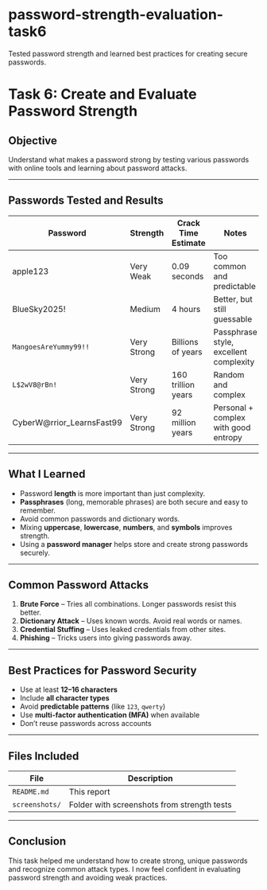 # password-strength-evaluation-task6
Tested password strength and learned best practices for creating secure passwords.

# Task 6: Create and Evaluate Password Strength

## Objective

Understand what makes a password strong by testing various passwords with online tools and learning about password attacks.

---

## Passwords Tested and Results

| Password                    | Strength   | Crack Time Estimate      | Notes                                      |
|-----------------------------|------------|--------------------------|--------------------------------------------|
|  apple123                   |Very Weak   |    0.09 seconds          | Too common and predictable                 |
| BlueSky2025!                | Medium     |    4 hours               | Better, but still guessable                |
| `MangoesAreYummy99!!`       |Very Strong | Billions of years        | Passphrase style, excellent complexity     |
| `L$2wV8@rBn!`               |Very Strong | 160 trillion years       | Random and complex                         |
| CyberW@rrior_LearnsFast99   |Very Strong | 92 million years         | Personal + complex with good entropy       |

---

## What I Learned

- Password **length** is more important than just complexity.
- **Passphrases** (long, memorable phrases) are both secure and easy to remember.
- Avoid common passwords and dictionary words.
- Mixing **uppercase**, **lowercase**, **numbers**, and **symbols** improves strength.
- Using a **password manager** helps store and create strong passwords securely.

---

##  Common Password Attacks

1. **Brute Force** – Tries all combinations. Longer passwords resist this better.
2. **Dictionary Attack** – Uses known words. Avoid real words or names.
3. **Credential Stuffing** – Uses leaked credentials from other sites.
4. **Phishing** – Tricks users into giving passwords away.

---

##  Best Practices for Password Security

- Use at least **12–16 characters**
- Include **all character types**
- Avoid **predictable patterns** (like `123`, `qwerty`)
- Use **multi-factor authentication (MFA)** when available
- Don’t reuse passwords across accounts

---

##  Files Included

| File                | Description                                |
|---------------------|--------------------------------------------|
| `README.md`         | This report                                |
| `screenshots/`      | Folder with screenshots from strength tests|

---

##  Conclusion

This task helped me understand how to create strong, unique passwords and recognize common attack types. I now feel confident in evaluating password strength and avoiding weak practices.
